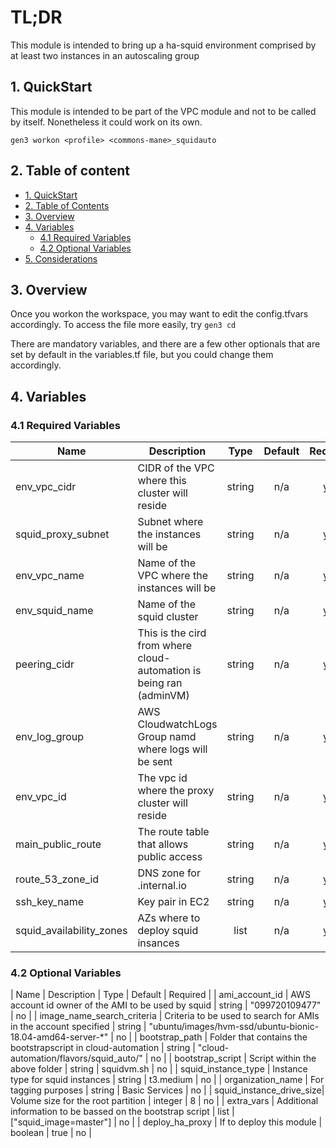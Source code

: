 # TL;DR
  
This module is intended to bring up a ha-squid environment comprised by at least two instances in an autoscaling group


## 1. QuickStart

This module is intended to be part of the VPC module and not to be called by itself. Nonetheless it could work on its own.

```
gen3 workon <profile> <commons-mane>_squidauto
```


## 2. Table of content

- [1. QuickStart](#1-quickstart)
- [2. Table of Contents](#2-table-of-contents)
- [3. Overview](#3-overview)
- [4. Variables](#4-variables)
  - [4.1 Required Variables](#41-required-variables)
  - [4.2 Optional Variables](#42-optional-variables)
- [5. Considerations](#5-considerations)



## 3. Overview

Once you workon the workspace, you may want to edit the config.tfvars accordingly. To access the file more easily, try `gen3 cd`

There are mandatory variables, and there are a few other optionals that are set by default in the variables.tf file, but you could change them accordingly.


## 4. Variables

### 4.1 Required Variables

| Name | Description | Type | Default | Required |
|------|-------------|:----:|:-----:|:-----:|
| env_vpc_cidr | CIDR of the VPC where this cluster will reside | string | n/a | yes |
| squid_proxy_subnet | Subnet where the instances will be | string | n/a | yes |
| env_vpc_name | Name of the VPC where the instances will be | string | n/a | yes |
| env_squid_name | Name of the squid cluster | string | n/a | yes |
| peering_cidr | This is the cird from where cloud-automation is being ran (adminVM) | string | n/a | yes |
| env_log_group | AWS CloudwatchLogs Group namd where logs will be sent  | string | n/a | yes |
| env_vpc_id | The vpc id where the proxy cluster will reside | string | n/a | yes |
| main_public_route | The route table that allows public access | string | n/a | yes |
| route_53_zone_id | DNS zone for .internal.io | string | n/a | yes |
| ssh_key_name | Key pair in EC2 | string | n/a | yes |
| squid_availability_zones | AZs where to deploy squid insances | list | n/a | yes |



### 4.2 Optional Variables



| Name | Description | Type | Default | Required |
| ami_account_id | AWS account id owner of the AMI to be used by squid | string | "099720109477" | no |
| image_name_search_criteria | Criteria to be used to search for AMIs in the account specified | string | "ubuntu/images/hvm-ssd/ubuntu-bionic-18.04-amd64-server-\*" | no |
| bootstrap_path | Folder that contains the bootstrapscript in cloud-automation | string | "cloud-automation/flavors/squid_auto/" | no |
| bootstrap_script | Script within the above folder | string | squidvm.sh | no |
| squid_instance_type | Instance type for squid instances  | string | t3.medium  | no |
| organization_name | For tagging purposes  | string | Basic Services  | no |
| squid_instance_drive_size| Volume size for the root partition  | integer | 8  | no |
| extra_vars | Additional information to be bassed on the bootstrap script | list | ["squid_image=master"] | no |
| deploy_ha_proxy | If to deploy this module | boolean | true | no |

